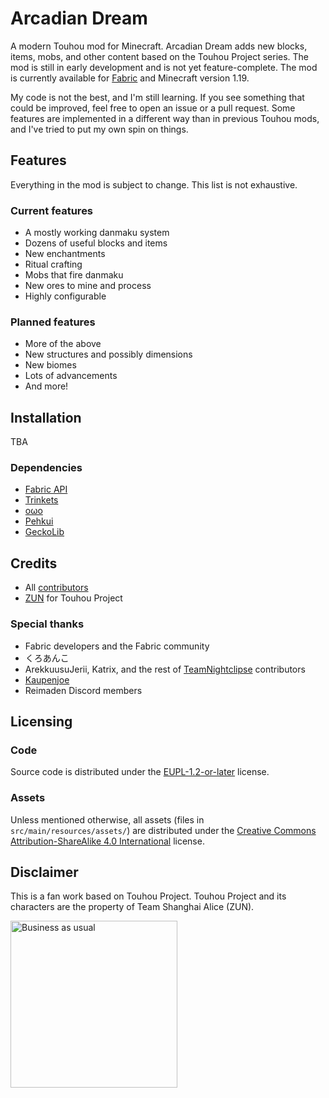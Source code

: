 # Arcadian Dream

A modern Touhou mod for Minecraft. Arcadian Dream adds new blocks, items, mobs, and other content based on the Touhou Project series.
The mod is still in early development and is not yet feature-complete. The mod is currently available for [Fabric](https://fabricmc.net/) and Minecraft version 1.19.

My code is not the best, and I'm still learning. If you see something that could be improved, feel free to open an issue or a pull request.
Some features are implemented in a different way than in previous Touhou mods, and I've tried to put my own spin on things.

## Features

Everything in the mod is subject to change. This list is not exhaustive.

### Current features

- A mostly working danmaku system
- Dozens of useful blocks and items
- New enchantments
- Ritual crafting
- Mobs that fire danmaku
- New ores to mine and process
- Highly configurable

### Planned features

- More of the above
- New structures and possibly dimensions
- New biomes
- Lots of advancements
- And more!

## Installation

TBA

### Dependencies

- [Fabric API](https://github.com/FabricMC/fabric)
- [Trinkets](https://github.com/emilyploszaj/trinkets)
- [oωo](https://github.com/wisp-forest/owo-lib)
- [Pehkui](https://github.com/Virtuoel/Pehkui)
- [GeckoLib](https://github.com/bernie-g/geckolib)

## Credits

- All [contributors](https://github.com/Maxmani/arcadian-dream/graphs/contributors)
- [ZUN](https://www16.big.or.jp/~zun/) for Touhou Project

### Special thanks

- Fabric developers and the Fabric community
- くろあんこ
- ArekkuusuJerii, Katrix, and the rest of [TeamNightclipse](https://github.com/TeamNightclipse) contributors
- [Kaupenjoe](https://www.youtube.com/@ModdingByKaupenjoe)
- Reimaden Discord members

## Licensing

### Code

Source code is distributed under the [EUPL-1.2-or-later](LICENSE) license.

### Assets

Unless mentioned otherwise, all assets (files in `src/main/resources/assets/`) are distributed under the [Creative Commons Attribution-ShareAlike 4.0 International](LICENSE.ASSETS) license.

## Disclaimer

This is a fan work based on Touhou Project. Touhou Project and its characters are the property of Team Shanghai Alice (ZUN).

<img alt="Business as usual" src="https://cdn.discordapp.com/attachments/696128453065310328/696359883427151963/business_as_usual.png" title="Business as usual" width="267"/>
